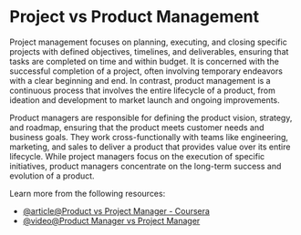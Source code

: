# Project vs Product Management

Project management focuses on planning, executing, and closing specific projects with defined objectives, timelines, and deliverables, ensuring that tasks are completed on time and within budget. It is concerned with the successful completion of a project, often involving temporary endeavors with a clear beginning and end. In contrast, product management is a continuous process that involves the entire lifecycle of a product, from ideation and development to market launch and ongoing improvements.

Product managers are responsible for defining the product vision, strategy, and roadmap, ensuring that the product meets customer needs and business goals. They work cross-functionally with teams like engineering, marketing, and sales to deliver a product that provides value over its entire lifecycle. While project managers focus on the execution of specific initiatives, product managers concentrate on the long-term success and evolution of a product.

Learn more from the following resources:

- [@article@Product vs Project Manager - Coursera](https://www.coursera.org/gb/articles/product-manager-vs-project-manager)
- [@video@Product Manager vs Project Manager](https://www.youtube.com/watch?v=nPR6HsUO_XY)
